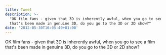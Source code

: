 ```yaml
---
title: Tweet
description: >-
  "OK film fans - given that 3D is inherently awful, when you go to see a film
  that's been made in genuine 3D, do you go to the 3D or 2D show?"
date: '2012-05-30T16:05:49+01:00'
---
```

OK film fans - given that 3D is inherently awful, when you go to see a film that's been made in genuine 3D, do you go to the 3D or 2D show?
